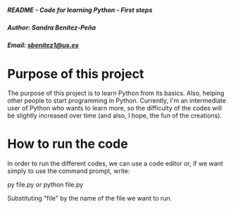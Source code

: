 ##### README - Code for learning Python - First steps 
##### Author: Sandra Benítez-Peña
##### Email: sbenitez1@us.es



# Purpose of this project

The purpose of this project is to learn Python from its basics. Also, 
helping other people to start programming in Python. 
Currently, I'm an intermediate user of Python who wants to learn more,
so the difficulty of the codes will be slightly increased over time 
(and also, I hope, the fun of the creations).

# How to run the code

In order to run the different codes, we can use a code editor or,
if we want simply to use the command prompt, write:

py file.py or python file.py

Substituting "file" by the name of the file we want to run.
